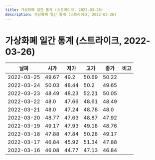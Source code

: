 ```yaml
---
title: 가상화폐 일간 통계 (스트라이크, 2022-03-26)
description: 가상화폐 일간 통계 (스트라이크, 2022-03-26)
---
```


가상화폐 일간 통계 (스트라이크, 2022-03-26)
===

|날짜|시가|저가|고가|종가|비고|
|--|--|--|--|--|--|
|2022-03-25|49.67|49.2|50.69|50.22|    |
|2022-03-24|50.03|48.44|50.2|49.65|    |
|2022-03-23|48.49|48.23|52.21|50.05|    |
|2022-03-22|48.0|47.66|48.61|48.49|    |
|2022-03-21|48.0|47.24|48.78|48.0|    |
|2022-03-20|48.77|47.63|48.87|47.92|    |
|2022-03-19|49.17|47.93|49.18|48.76|    |
|2022-03-18|47.88|47.84|50.28|49.17|    |
|2022-03-17|46.84|45.92|51.34|47.88|    |
|2022-03-16|46.08|44.77|47.13|46.84|    |
